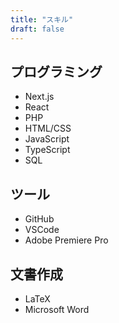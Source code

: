 ```yaml
---
title: "スキル"
draft: false
---
```


## プログラミング
- Next.js
- React
- PHP
- HTML/CSS
- JavaScript
- TypeScript
- SQL

## ツール
- GitHub
- VSCode
- Adobe Premiere Pro

## 文書作成
- LaTeX
- Microsoft Word
